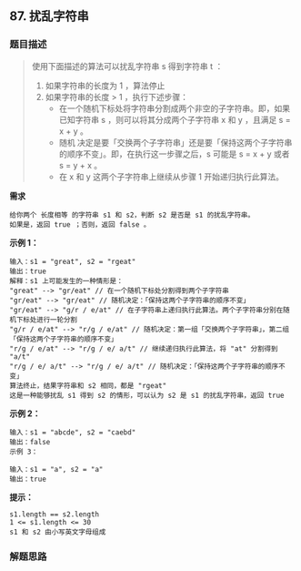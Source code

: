 ## 87. 扰乱字符串

### 题目描述

> 使用下面描述的算法可以扰乱字符串 s 得到字符串 t ：
> 1. 如果字符串的长度为 1 ，算法停止
> 2. 如果字符串的长度 > 1 ，执行下述步骤：
>    - 在一个随机下标处将字符串分割成两个非空的子字符串。即，如果已知字符串 s ，则可以将其分成两个子字符串 x 和 y ，且满足 s = x + y 。
>    - 随机 决定是要「交换两个子字符串」还是要「保持这两个子字符串的顺序不变」。即，在执行这一步骤之后，s 可能是 s = x + y 或者 s = y + x 。
>    - 在 x 和 y 这两个子字符串上继续从步骤 1 开始递归执行此算法。

**需求**
```
给你两个 长度相等 的字符串 s1 和 s2，判断 s2 是否是 s1 的扰乱字符串。
如果是，返回 true ；否则，返回 false 。
```

**示例 1：**
```
输入：s1 = "great", s2 = "rgeat"
输出：true
解释：s1 上可能发生的一种情形是：
"great" --> "gr/eat" // 在一个随机下标处分割得到两个子字符串
"gr/eat" --> "gr/eat" // 随机决定：「保持这两个子字符串的顺序不变」
"gr/eat" --> "g/r / e/at" // 在子字符串上递归执行此算法。两个子字符串分别在随机下标处进行一轮分割
"g/r / e/at" --> "r/g / e/at" // 随机决定：第一组「交换两个子字符串」，第二组「保持这两个子字符串的顺序不变」
"r/g / e/at" --> "r/g / e/ a/t" // 继续递归执行此算法，将 "at" 分割得到 "a/t"
"r/g / e/ a/t" --> "r/g / e/ a/t" // 随机决定：「保持这两个子字符串的顺序不变」
算法终止，结果字符串和 s2 相同，都是 "rgeat"
这是一种能够扰乱 s1 得到 s2 的情形，可以认为 s2 是 s1 的扰乱字符串，返回 true
```

**示例 2：**
```
输入：s1 = "abcde", s2 = "caebd"
输出：false
示例 3：

输入：s1 = "a", s2 = "a"
输出：true
```

**提示：**
```
s1.length == s2.length
1 <= s1.length <= 30
s1 和 s2 由小写英文字母组成
```

### 解题思路